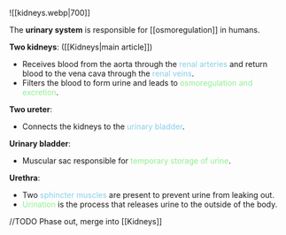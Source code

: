 ![[kidneys.webp|700]]

The **urinary system** is responsible for [[osmoregulation]] in humans.

**Two kidneys**: ([[Kidneys|main article]])
- Receives blood from the aorta through the <span style="color: skyblue">renal arteries</span> and return blood to the vena cava through the <span style="color: skyblue">renal veins</span>.
- Filters the blood to form urine and leads to <span style="color: lightgreen">osmoregulation and excretion</span>.

**Two ureter**:
- Connects the kidneys to the <span style="color: skyblue">urinary bladder</span>.

**Urinary bladder**:
- Muscular sac responsible for <span style="color: lightgreen">temporary storage of urine</span>.

**Urethra**:
- Two <span style="color: skyblue">sphincter muscles</span> are present to prevent urine from leaking out.
- <span style="color: lightgreen">Urination</span> is the process that releases urine to the outside of the body.

//TODO Phase out, merge into [[Kidneys]]